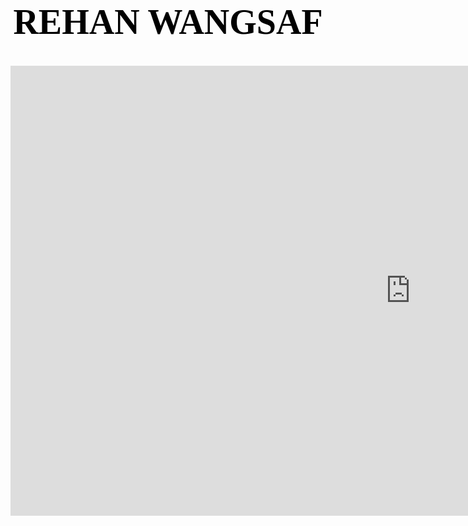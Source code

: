 <html>
<head>


<title>REHAN WANGSAF</title>
<link href="idfk.css" rel="stylesheet" type="text/css">
<h1 style="font-family:impact;font-size:400%;text-align:center;color:black;"><center> REHAN WANGSAF </center> </h1>
  </head>
<body>
<main>
  <div>
    
  <iframe width="1280" height="720" src="https://www.youtube.com/embed/gk0risN78pQ?controls=0&autoplay=1&showinfo=0" frameborder="0" allow="accelerometer; autoplay; clipboard-write; encrypted-media; gyroscope; picture-in-picture" allowfullscreen>
    
  </iframe>
  </div>
  </main>
  </body>
